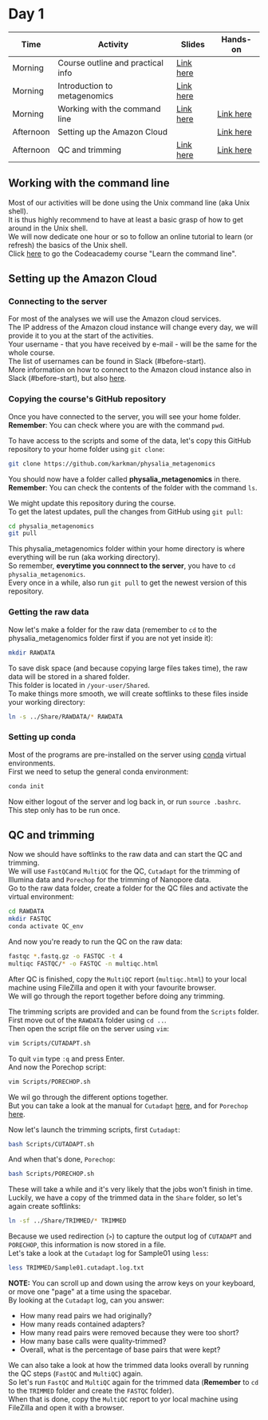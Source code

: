 # Day 1

| Time      | Activity                          | Slides                                                | Hands-on                                    |
|-----------|-----------------------------------|-------------------------------------------------------|---------------------------------------------|
| Morning   | Course outline and practical info | [Link here](course-outline.pdf)                       |                                             |
| Morning   | Introduction to metagenomics      | [Link here](introduction-to-metagenomics.pdf)         |                                             |
| Morning   | Working with the command line     | [Link here](working-with-the-command-line.pdf)        | [Link here](#working-with-the-command-line) |
| Afternoon | Setting up the Amazon Cloud       |                                                       | [Link here](#setting-up-the-amazon-cloud)   |
| Afternoon | QC and trimming                   | [Link here](QC-and-trimming.pdf)                      | [Link here](#qc-and-trimming)               |

## Working with the command line

Most of our activities will be done using the Unix command line (aka Unix shell).  
It is thus highly recommend to have at least a basic grasp of how to get around in the Unix shell.  
We will now dedicate one hour or so to follow an online tutorial to learn (or refresh) the basics of the Unix shell.  
Click [here](https://www.codecademy.com/learn/learn-the-command-line) to go the Codeacademy course "Learn the command line".

## Setting up the Amazon Cloud

### Connecting to the server

For most of the analyses we will use the Amazon cloud services.  
The IP address of the Amazon cloud instance will change every day, we will provide it to you at the start of the activities.   
Your username - that you have received by e-mail - will be the same for the whole course.  
The list of usernames can be found in Slack (#before-start).  
More information on how to connect to the Amazon cloud instance also in Slack (#before-start), but also [here](connecting-to-the-amazon-EC2-service.pdf).

### Copying the course's GitHub repository
Once you have connected to the server, you will see your home folder.  
**Remember**: You can check where you are with the command `pwd`\.  

To have access to the scripts and some of the data, let's copy this GitHub repository to your home folder using `git clone`:

```bash
git clone https://github.com/karkman/physalia_metagenomics
```

You should now have a folder called **physalia_metagenomics** in there.  
**Remember**: You can check the contents of the folder with the command `ls`\.  

We might update this repository during the course.  
To get the latest updates, pull the changes from GitHub using `git pull`:

```bash
cd physalia_metagenomics
git pull
```

This physalia_metagenomics folder within your home directory is where everything will be run (aka working directory).  
So remember, **everytime you connnect to the server**, you have to `cd physalia_metagenomics`\.  
Every once in a while, also run `git pull` to get the newest version of this repository.


### Getting the raw data
Now let's make a folder for the raw data (remember to `cd` to the physalia_metagenomics folder first if you are not yet inside it):

```bash
mkdir RAWDATA
```

To save disk space (and because copying large files takes time), the raw data will be stored in a shared folder.  
This folder is located in `/your-user/Shared`.  
To make things more smooth, we will create softlinks to these files inside your working directory:

```bash
ln -s ../Share/RAWDATA/* RAWDATA
```

### Setting up conda

Most of the programs are pre-installed on the server using [conda](https://docs.conda.io/projects/conda/en/latest/index.html) virtual environments.  
First we need to setup the general conda environment:

```bash
conda init
```

Now either logout of the server and log back in, or run `source .bashrc`.  
This step only has to be run once.  

## QC and trimming

Now we should have softlinks to the raw data and can start the QC and trimming.   
We will use `FastQC`and `MultiQC` for the QC, `Cutadapt` for the trimming of Illumina data and `Porechop` for the trimming of Nanopore data.  
Go to the raw data folder, create a folder for the QC files and activate the virtual environment:

```bash
cd RAWDATA
mkdir FASTQC
conda activate QC_env
```
And now you're ready to run the QC on the raw data:

```bash
fastqc *.fastq.gz -o FASTQC -t 4
multiqc FASTQC/* -o FASTQC -n multiqc.html
```

After QC is finished, copy the `MultiQC` report (`multiqc.html`) to your local machine using FileZilla and open it with your favourite browser.  
We will go through the report together before doing any trimming.  

The trimming scripts are provided and can be found from the `Scripts` folder.  
First move out of the `RAWDATA` folder using `cd ..`.  
Then open the script file on the server using `vim`:

```bash
vim Scripts/CUTADAPT.sh
```

To quit `vim` type `:q` and press Enter.  
And now the Porechop script:

```bash
vim Scripts/PORECHOP.sh
```

We wil go through the different options together.  
But you can take a look at the manual for `Cutadapt` [here](https://cutadapt.readthedocs.io/en/stable/index.html), and for `Porechop` [here](https://github.com/rrwick/Porechop).  

Now let's launch the trimming scripts, first `Cutadapt`:

```bash
bash Scripts/CUTADAPT.sh
```

And when that's done, `Porechop`:

```bash
bash Scripts/PORECHOP.sh
```

These will take a while and it's very likely that the jobs won't finish in time.  
Luckily, we have a copy of the trimmed data in the `Share` folder, so let's again create softlinks:

```bash
ln -sf ../Share/TRIMMED/* TRIMMED
```

Because we used redirection (`>`) to capture the output log of `CUTADAPT` and `PORECHOP`, this information is now stored in a file.  
Let's take a look at the `Cutadapt` log for Sample01 using `less`:

```bash
less TRIMMED/Sample01.cutadapt.log.txt
```

**NOTE:** You can scroll up and down using the arrow keys on your keyboard, or move one "page" at a time using the spacebar.  
By looking at the `Cutadapt` log, can you answer:

- How many read pairs we had originally?
- How many reads contained adapters?
- How many read pairs were removed because they were too short?
- How many base calls were quality-trimmed?
- Overall, what is the percentage of base pairs that were kept?

We can also take a look at how the trimmed data looks overall by running the QC steps (`FastQC` and `MultiQC`) again.  
So let's run `FastQC` and `MultiQC` again for the trimmed data (**Remember** to `cd` to the `TRIMMED` folder and create the `FASTQC` folder).  
When that is done, copy the `MultiQC` report to yor local machine using FileZilla and open it with a browser.
